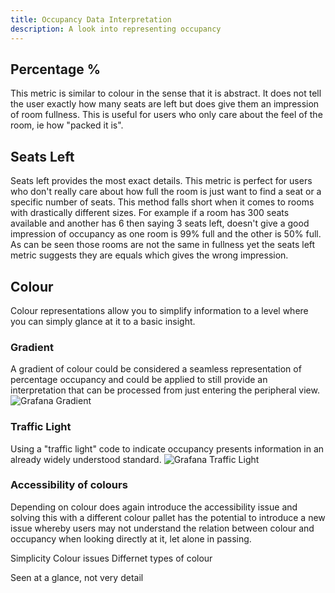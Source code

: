 ```yaml
---
title: Occupancy Data Interpretation
description: A look into representing occupancy
---
```

## Percentage %

This metric is similar to colour in the sense that it is abstract. It does not tell the user exactly how many seats are left but does give them an impression of room fullness. This is useful for users who only care about the feel of the room, ie how "packed it is".  


## Seats Left

Seats left provides the most exact details. This metric is perfect for users who don't really care about how full the room is just want to find a seat or a specific number of seats. This method falls short when it comes to rooms with drastically different sizes. For example if a room has 300 seats available and another has 6 then saying 3 seats left, doesn't give a good impression of occupancy as one room is 99% full and the other is 50% full. As can be seen those rooms are not the same in fullness yet the seats left metric suggests they are equals which gives the wrong impression.

## Colour

Colour representations allow you to simplify information to a level where you can simply glance at it to a basic insight.

### Gradient

A gradient of colour could be considered a seamless representation of percentage occupancy and could be applied to still provide an interpretation that can be processed from just entering the peripheral view.
![Grafana Gradient](https://grafana.com/static/assets/img/blog/bargauge/gradient.jpg)

### Traffic Light

Using a "traffic light" code to indicate occupancy presents information in an already widely understood standard.
![Grafana Traffic Light](https://grafana.com/static/img/docs/v45/singlestat-color-options.png)

### Accessibility of colours

Depending on colour does again introduce the accessibility issue and solving this with a different colour pallet has the potential to introduce a new issue whereby users may not understand the relation between colour and occupancy when looking directly at it, let alone in passing.

Simplicity
Colour issues
Differnet types of colour

Seen at a glance, not very detail
